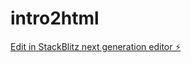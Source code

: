 # intro2html

[Edit in StackBlitz next generation editor ⚡️](https://stackblitz.com/~/github.com/zoeyb18/intro2html)